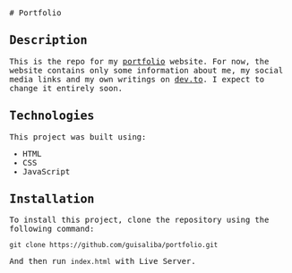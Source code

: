 <samp>
# Portfolio

## Description

This is the repo for my [portfolio](https://guisaliba.vercel.app/) website. For now, the website contains only some information about me, my social media links and my own writings on [dev.to](https://dev.to/guisaliba). I expect to change it entirely soon.

## Technologies

This project was built using:

- HTML
- CSS
- JavaScript

## Installation

To install this project, clone the repository using the following command:

```
git clone https://github.com/guisaliba/portfolio.git
```

And then run `index.html` with Live Server.
</samp>
